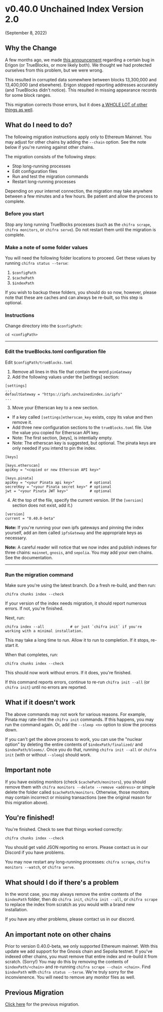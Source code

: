 # v0.40.0 Unchained Index Version 2.0

(September 8, 2022)

## Why the Change

A few months ago, we made [this announcement](https://discord.com/channels/570963863428661248/904527518948806686/955114745369854044)
regarding a certain bug in Erigon (or TrueBlocks, or more likely both). We thought we had protected ourselves from this problem,
but we were wrong.

This resulted in corrupted data somewhere between blocks 13,300,000 and 13,400,000 (and elsewhere).  Erigon stopped
reporting addresses accurately (and TrueBlocks didn't notice). This resulted in missing appearance records for
some block ranges.

This migration corrects those errors, but it does [a WHOLE LOT of other things as well](../../../CHANGES.md).

## What do I need to do?

The following migration instructions apply only to Ethereum Mainnet. You may adjust for other chains by adding the `--chain` option. See the note
below if you're running against other chains.

The migration consists of the following steps:

- Stop long-running processes
- Edit configuration files
- Run and test the migration commands
- Restart long-running processes

Depending on your internet connection, the migration may take anywhere between a few minutes and a few hours. Be patient and allow the process to complete.

### Before you start

Stop any long running TrueBlocks processes (such as the `chifra scrape`, `chifra monitors`, or `chifra serve`). Do not restart them until the migration is complete.

### Make a note of some folder values

You will need the following folder locations to proceed. Get these values by running `chifra status --terse`:

1. `$configPath`
2. `$cachePath`
3. `$indexPath`

If you wish to backup these folders, you should do so now, however, please note that these are caches and can always be re-built, so this step is optional.

### Instructions

Change directory into the `$configPath`:

```
cd <configPath>
```

----
### Edit the trueBlocks.toml configuration file

Edit `$configPath/trueBlocks.toml`

1. Remove all lines in this file that contain the word `pinGateway`
2. Add the following values under the [settings] section:

```[toml]
[settings]
...
defaultGateway = "https://ipfs.unchainedindex.io/ipfs"
...
```

3. Move your Etherscan key to a new section.
  - If a key called `[settings]etherscan_key` exists, copy its value and then remove it.
  - Add three new configuration sections to the `trueBlocks.toml` file. Use the value you copied for Etherscan API key.
  - Note: The first section, [keys], is intentially empty.
  - Note: The etherscan key is suggested, but optional. The pinata keys are only needed if you intend to pin the index.

```
[keys]

[keys.etherscan]
apiKey = "<copied or new Etherscan API key>"

[keys.pinata]
apiKey = "<your Pinata api key>"       # optional
secretKey = "<your Pinata secret key>" # optional
jwt = "<your Pinata JWT key>"          # optional
```

4. At the top of the file, specify the current version. (If the `[version]` section does not exist, add it.)

```[toml]
[version]
current = "0.40.0-beta"
```

**Note:** If you're running your own ipfs gateways and pinning the index yourself, add an item called `ipfsGateway` and the appropriate keys as necessary.

**Note:** A careful reader will notice that we now index and publish indexes for three chains: `mainnet`, `gnosis`, and `sepolia`. You may add your own chains. See the documentation.

----
### Run the migration command

Make sure you're using the latest branch. Do a fresh re-build, and then run:

```
chifra chunks index --check
```

If your version of the index needs migration, it should report numerous errors. If not, you're finished.

Next, run:

```
chifra index --all            # or just `chifra init` if you're working with a minimal installation.
```

This may take a long time to run. Allow it to run to completion. If it stops, re-start it.

When that completes, run:

```
chifra chunks index --check
```

This should now work without errors. If it does, you're finished.

If this command reports errors, continue to re-run `chifra init --all` (or `chifra init`) until no errors are reported.

## What if it doesn't work

The above commands may not work for various reasons. For example, Pinata may rate-limit the `chifra init` commands. If this happens, you may run the command again. Or, add the `--sleep <n>` option to slow the process down.

If you can't get the above process to work, you can use the "nuclear option" by deleting the entire contents of `$indexPath/finalized/` and `$indexPath/blooms/`. Once you do that, running `chifra init --all` or `chifra init` (with or without `--sleep`) should work.

## Important note

If you have existing monitors (check `$cachePath/monitors`), you should remove them with `chifra monitors --delete --remove <address>` or simple delete the folder called `$cachePath/monitors`. Otherwise, those monitors may contain incorrect or missing transactions (see the original reason for this migration above).

## You're finished!

You're finished. Check to see that things worked correctly:

```[bash]
chifra chunks index --check
```

You should get valid JSON reporting no errors. Please contact us in our Discord if you have problems.

You may now restart any long-running processes: `chifra scrape`, `chifra monitors --watch`, or `chifra serve`.

## What should I do if there's a problem

In the worst case, you may always remove the entire contents of the `$indexPath` folder, then do `chifra init`, `chifra init --all`, or `chifra scrape` to replace the index from scratch as you would with a brand new installation.

If you have any other problems, please contact us in our discord.

## An important note on other chains

Prior to version 0.40.0-beta, we only supported Ethereum mainnet. With this update we add support for the Gnosis chain and Sepolia testnet. If you've indexed other chains, you must remove that entire index and re-build it from scratch. (Sorry!) You may do this by removing the contents of `$indexPath/<chain>` and re-running `chifra scrape --chain <chain>`. Find `$indexPath` with `chifra status --terse`. We're truly sorry for the inconvienence. You will need to remove any monitor files as well.

## Previous Migration

[Click here](./README-v0.30.0.md) for the previous migration.
